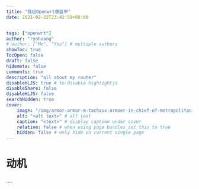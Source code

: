 ```yaml
---
title: "我给Openwrt做盔甲"
date: 2021-02-22T23:42:59+08:00


tags: ["openwrt"]
author: "ryohuang"
# author: ["Me", "You"] # multiple authors
showToc: true
TocOpen: false
draft: false
hidemeta: false
comments: true
description: "all about my router"
disableHLJS: true # to disable highlightjs
disableShare: false
disableHLJS: false
searchHidden: true
cover:
    image: "/img/armor-armor-m-tachaux-armoer-in-chief-of-metropolitan-museum-of-art-new-york-aeb860-1600.jpg" # image path/url
    alt: "<alt text>" # alt text
    caption: "<text>" # display caption under cover
    relative: false # when using page bundles set this to true
    hidden: false # only hide on current single page
---
```



# 动机


....